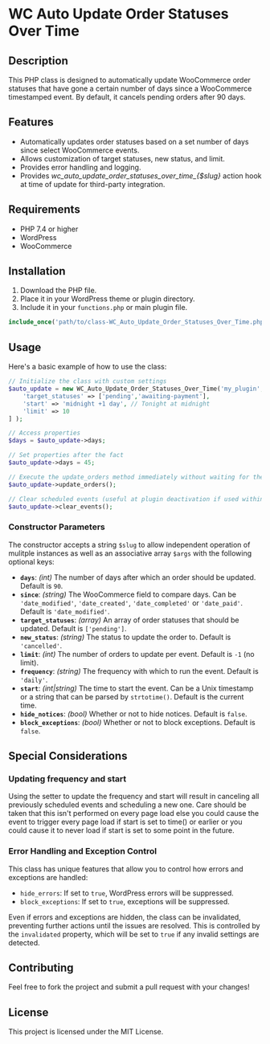 # WC Auto Update Order Statuses Over Time

## Description

This PHP class is designed to automatically update WooCommerce order statuses that have gone a certain number of days since a WooCommerce timestamped event. By default, it cancels pending orders after 90 days.

## Features

- Automatically updates order statuses based on a set number of days since select WooCommerce events.
- Allows customization of target statuses, new status, and limit.
- Provides error handling and logging.
- Provides *wc_auto_update_order_statuses_over_time_{$slug}* action hook at time of update for third-party integration.

## Requirements

- PHP 7.4 or higher
- WordPress
- WooCommerce

## Installation

1. Download the PHP file.
2. Place it in your WordPress theme or plugin directory.
3. Include it in your `functions.php` or main plugin file.

```php
include_once('path/to/class-WC_Auto_Update_Order_Statuses_Over_Time.php');
```

## Usage

Here's a basic example of how to use the class:

```php
// Initialize the class with custom settings
$auto_update = new WC_Auto_Update_Order_Statuses_Over_Time('my_plugin', [
    'target_statuses' => ['pending','awaiting-payment'],
    'start' => 'midnight +1 day', // Tonight at midnight
    'limit' => 10
] );

// Access properties
$days = $auto_update->days;

// Set properties after the fact
$auto_update->days = 45;

// Execute the update_orders method immediately without waiting for the cron job
$auto_update->update_orders(); 

// Clear scheduled events (useful at plugin deactivation if used within a plugin)
$auto_update->clear_events();
```

### Constructor Parameters

The constructor accepts a string `$slug` to allow independent operation of mulitple instances as well as an associative array `$args` with the following optional keys:

- **`days`**: *(int)* The number of days after which an order should be updated. Default is `90`.
- **`since`**: *(string)* The WooCommerce field to compare days. Can be `'date_modified'`, `'date_created'`, `'date_completed'` or `'date_paid'`. Default is `'date_modified'`.
- **`target_statuses`**: *(array)* An array of order statuses that should be updated. Default is `['pending']`.
- **`new_status`**: *(string)* The status to update the order to. Default is `'cancelled'`.
- **`limit`**: *(int)* The number of orders to update per event. Default is `-1` (no limit).
- **`frequency`**: *(string)* The frequency with which to run the event. Default is `'daily'`.
- **`start`**: *(int|string)* The time to start the event. Can be a Unix timestamp or a string that can be parsed by `strtotime()`. Default is the current time.
- **`hide_notices`**: *(bool)* Whether or not to hide notices. Default is `false`.
- **`block_exceptions`**: *(bool)* Whether or not to block exceptions. Default is `false`.

## Special Considerations

### Updating frequency and start

Using the setter to update the frequency and start will result in canceling all previously scheduled events and scheduling a new one. Care should be taken that this isn't performed on every page load else you could cause the event to trigger every page load if start is set to time() or earlier or you could cause it to never load if start is set to some point in the future.

### Error Handling and Exception Control

This class has unique features that allow you to control how errors and exceptions are handled:

- `hide_errors`: If set to `true`, WordPress errors will be suppressed.
- `block_exceptions`: If set to `true`, exceptions will be suppressed.

Even if errors and exceptions are hidden, the class can be invalidated, preventing further actions until the issues are resolved. This is controlled by the `invalidated` property, which will be set to `true` if any invalid settings are detected.

## Contributing

Feel free to fork the project and submit a pull request with your changes!

## License

This project is licensed under the MIT License.
